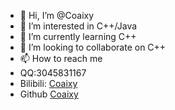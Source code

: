 - 👋 Hi, I’m @Coaixy
- 👀 I’m interested in C++/Java
- 🌱 I’m currently learning C++
- 💞️ I’m looking to collaborate on C++
- 📫 How to reach me 
- QQ:3045831167
- Bilibili: [Coaixy](https://space.bilibili.com/103287843)
- Github [Coaixy](https://github.com/Coaixy/)

<!---
Coaixy/Coaixy is a ✨ special ✨ repository because its `README.md` (this file) appears on your GitHub profile.
You can click the Preview link to take a look at your changes.
--->
